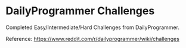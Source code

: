# DailyProgrammer Challenges

Completed Easy/Intermediate/Hard Challenges from DailyProgrammer.

Reference: https://www.reddit.com/r/dailyprogrammer/wiki/challenges
